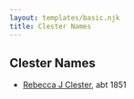 ```yaml
---
layout: templates/basic.njk
title: Clester Names
---
```

## Clester Names
- [Rebecca J Clester](/people/8/81769008), abt 1851